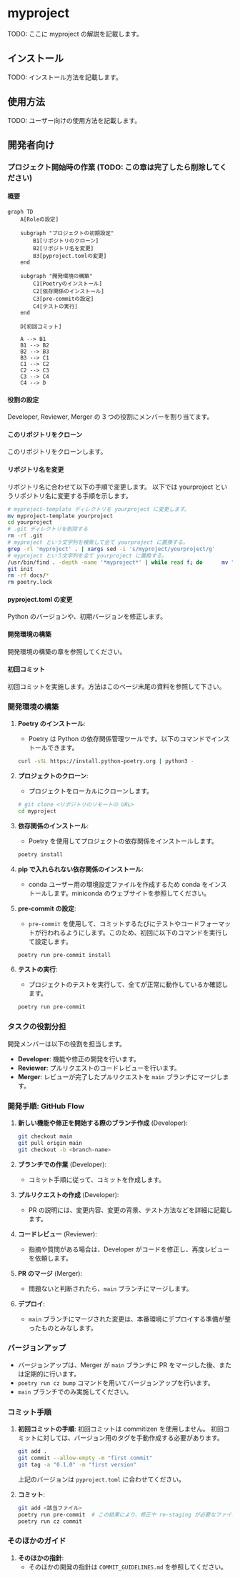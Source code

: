 # myproject

TODO: ここに myproject の解説を記載します。

## インストール

TODO: インストール方法を記載します。

## 使用方法

TODO: ユーザー向けの使用方法を記載します。

## 開発者向け

### プロジェクト開始時の作業 (TODO: この章は完了したら削除してください)

#### 概要

```mermaid
graph TD
    A[Roleの設定]
    
    subgraph "プロジェクトの初期設定"
        B1[リポジトリのクローン]
        B2[リポジトリ名を変更]
        B3[pyproject.tomlの変更]
    end
    
    subgraph "開発環境の構築"
        C1[Poetryのインストール]
        C2[依存関係のインストール]
        C3[pre-commitの設定]
        C4[テストの実行]
    end
    
    D[初回コミット]
    
    A --> B1
    B1 --> B2
    B2 --> B3
    B3 --> C1
    C1 --> C2
    C2 --> C3
    C3 --> C4
    C4 --> D

```

#### 役割の設定

Developer, Reviewer, Merger の 3 つの役割にメンバーを割り当てます。

#### このリポジトリをクローン

このリポジトリをクローンします。

#### リポジトリ名を変更

リポジトリ名に合わせて以下の手順で変更します。
以下では yourproject というリポジトリ名に変更する手順を示します。

```bash
# myproject-template ディレクトリを yourproject に変更します。
mv myproject-template yourproject
cd yourproject
# .git ディレクトリを削除する
rm -rf .git
# myproject という文字列を検索して全て yourproject に置換する。
grep -rl 'myproject' . | xargs sed -i 's/myproject/yourproject/g'
# myproject という文字列を全て yourproject に置換する。
/usr/bin/find . -depth -name '*myproject*' | while read f; do      mv "$f" "$(dirname "$f")/$(basename "$f" | sed 's/myproject/yourproject/g')";  done
git init
rm -rf docs/*
rm poetry.lock
```

#### pyproject.toml の変更

Python のバージョンや、初期バージョンを修正します。

#### 開発環境の構築

開発環境の構築の章を参照してください。

#### 初回コミット

初回コミットを実施します。方法はこのページ末尾の資料を参照して下さい。

### 開発環境の構築

1. **Poetry のインストール**:
    - Poetry は Python の依存関係管理ツールです。以下のコマンドでインストールできます。
    ```bash
    curl -sSL https://install.python-poetry.org | python3 -
    ```

2. **プロジェクトのクローン**:
    - プロジェクトをローカルにクローンします。
    ```bash
    # git clone <リポジトリのリモートの URL>
    cd myproject
    ```

3. **依存関係のインストール**:
    - Poetry を使用してプロジェクトの依存関係をインストールします。
    ```bash
    poetry install
    ```

4. **pip で入れられない依存関係のインストール**:
    - conda ユーザー用の環境設定ファイルを作成するため conda をインストールします。miniconda のウェブサイトを参照してください。

3. **pre-commit の設定**:
    - `pre-commit` を使用して、コミットするたびにテストやコードフォーマットが行われるようにします。このため、初回に以下のコマンドを実行して設定します。
    ```bash
    poetry run pre-commit install
    ```

5. **テストの実行**:
    - プロジェクトのテストを実行して、全てが正常に動作しているか確認します。
    ```bash
    poetry run pre-commit
    ```

### タスクの役割分担

開発メンバーは以下の役割を担当します。

- **Developer**: 機能や修正の開発を行います。
- **Reviewer**: プルリクエストのコードレビューを行います。
- **Merger**: レビューが完了したプルリクエストを `main` ブランチにマージします。

### 開発手順: GitHub Flow

1. **新しい機能や修正を開始する際のブランチ作成** (Developer):
    ```bash
    git checkout main
    git pull origin main
    git checkout -b <branch-name>
    ```

2. **ブランチでの作業** (Developer):
    - コミット手順に従って、コミットを作成します。

3. **プルリクエストの作成** (Developer):
    - PR の説明には、変更内容、変更の背景、テスト方法などを詳細に記載します。

4. **コードレビュー** (Reviewer):
    - 指摘や質問がある場合は、Developer がコードを修正し、再度レビューを依頼します。

5. **PR のマージ** (Merger):
    - 問題ないと判断されたら、`main` ブランチにマージします。

6. **デプロイ**:
    - `main` ブランチにマージされた変更は、本番環境にデプロイする準備が整ったものとみなします。

### バージョンアップ

- バージョンアップは、Merger が `main` ブランチに PR をマージした後、または定期的に行います。
- `poetry run cz bump` コマンドを用いてバージョンアップを行います。
- `main` ブランチでのみ実施してください。

### コミット手順

1. **初回コミットの手順**:
   初回コミットは commitizen を使用しません。
   初回コミットに対しては、バージョン用のタグを手動作成する必要があります。
   
    ```bash
    git add .
    git commit --allow-empty -m "first commit"
    git tag -a "0.1.0" -m "first version"
    ```

    上記のバージョンは `pyproject.toml` に合わせてください。

3. **コミット**:
    ```bash
    git add <該当ファイル>
    poetry run pre-commit  # この結果により、修正や re-staging が必要なファイルが生じたら修正し git add し直してください。
    poetry run cz commit
    ```

### そのほかのガイド

1. **そのほかの指針**:
    - そのほかの開発の指針は `COMMIT_GUIDELINES.md` を参照してください。

